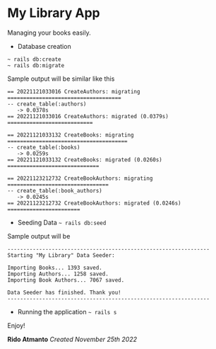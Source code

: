 # My Library App
Managing your books easily.

* Database creation
```
~ rails db:create
~ rails db:migrate
```

Sample output will be similar like this
```
== 20221121033016 CreateAuthors: migrating ====================================
-- create_table(:authors)
   -> 0.0378s
== 20221121033016 CreateAuthors: migrated (0.0379s) ===========================

== 20221121033132 CreateBooks: migrating ======================================
-- create_table(:books)
   -> 0.0259s
== 20221121033132 CreateBooks: migrated (0.0260s) =============================

== 20221123212732 CreateBookAuthors: migrating ================================
-- create_table(:book_authors)
   -> 0.0245s
== 20221123212732 CreateBookAuthors: migrated (0.0246s) =======================
```

* Seeding Data
```~ rails db:seed```

Sample output will be 
```
----------------------------------------------------------------
Starting "My Library" Data Seeder:

Importing Books... 1393 saved.
Importing Authors... 1258 saved.
Importing Book Authors... 7067 saved.

Data Seeder has finished. Thank you!
----------------------------------------------------------------
```

* Running the application
```~ rails s```

Enjoy!

**Rido Atmanto**
*Created November 25th 2022*